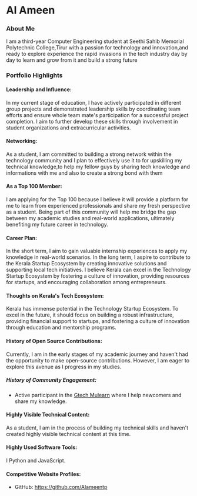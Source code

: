 # Al Ameen

### About Me

I am a third-year Computer Engineering student at Seethi Sahib Memorial Polytechnic College,Tirur with a passion for technology and innovation,and ready to explore experience the rapid invasions in the tech industry day by day to learn and grow from it and build a strong future 
### Portfolio Highlights

#### Leadership and Influence:

In my current stage of education, I have actively participated in different group projects and demonstrated leadership skills by coordinating team efforts and ensure whole team mate's participation for a successful project completion. I aim to further develop these skills through involvement in student organizations and extracurricular activities.

#### Networking:

As a student, I am committed to building a strong network within the technology community and I plan to effectively use it to for upskilling my technical knowledge,to help my fellow guys by sharing tech knowledge and informations with me and also to create a strong bond with them 

#### As a Top 100 Member:

I am applying for the Top 100 because I believe it will provide a platform for me to learn from experienced professionals and share my fresh perspective as a student. Being part of this community will help me bridge the gap between my academic studies and real-world applications, ultimately benefiting my future career in technology.

#### Career Plan:

In the short term, I aim to gain valuable internship experiences to apply my knowledge in real-world scenarios. In the long term, I aspire to contribute to the Kerala Startup Ecosystem by creating innovative solutions and supporting local tech initiatives. I believe Kerala can excel in the Technology Startup Ecosystem by fostering a culture of innovation, providing resources for startups, and encouraging collaboration among entrepreneurs.

#### Thoughts on Kerala's Tech Ecosystem:

Kerala has immense potential in the Technology Startup Ecosystem. To excel in the future, it should focus on building a robust infrastructure, providing financial support to startups, and fostering a culture of innovation through education and mentorship programs.

#### History of Open Source Contributions:

Currently, I am in the early stages of my academic journey and haven't had the opportunity to make open-source contributions. However, I am eager to explore this avenue as I progress in my studies.

##### History of Community Engagement:

- Active participant in the [Gtech Mulearn](https://discord.gg/tech-community) where I help newcomers and share my knowledge.

#### Highly Visible Technical Content:

As a student, I am in the process of building my technical skills and haven't created highly visible technical content at this time.

#### Highly Used Software Tools:

I Python and JavaScript.

#### Competitive Website Profiles:


- GitHub: https://github.com/Alameentp
